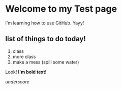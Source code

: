 # Welcome to my Test page
I'm learning how to use GitHub. Yayy!

## list of things to do today!
1. class
3. more class
4. make a mess (spill some water)


Look! **I'm bold text!**

_underscore_
